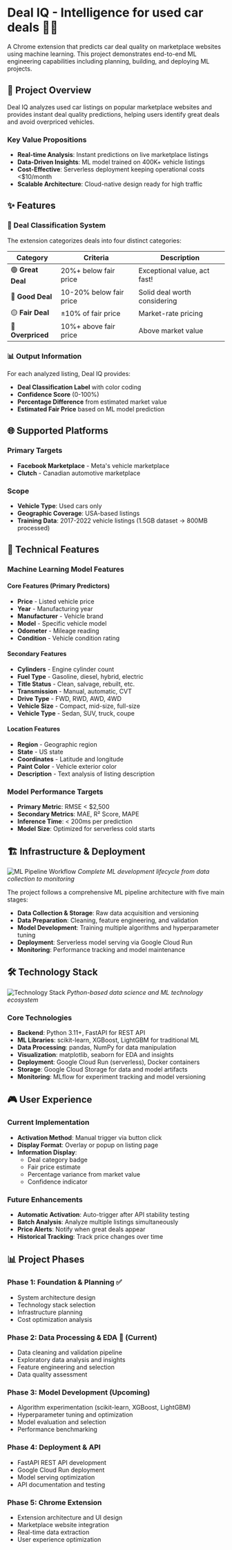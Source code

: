 # Deal IQ - Intelligence for used car deals 🚗💡

A Chrome extension that predicts car deal quality on marketplace websites using machine learning. This project demonstrates end-to-end ML engineering capabilities including planning, building, and deploying ML projects.



## 🎯 Project Overview

Deal IQ analyzes used car listings on popular marketplace websites and provides instant deal quality predictions, helping users identify great deals and avoid overpriced vehicles.

### Key Value Propositions
- **Real-time Analysis**: Instant predictions on live marketplace listings
- **Data-Driven Insights**: ML model trained on 400K+ vehicle listings
- **Cost-Effective**: Serverless deployment keeping operational costs <$10/month
- **Scalable Architecture**: Cloud-native design ready for high traffic

## ✨ Features

### 🎯 Deal Classification System

The extension categorizes deals into four distinct categories:

| Category | Criteria | Description |
|----------|----------|-------------|
| 🟢 **Great Deal** | 20%+ below fair price | Exceptional value, act fast! |
| 🔵 **Good Deal** | 10-20% below fair price | Solid deal worth considering |
| 🟡 **Fair Deal** | ±10% of fair price | Market-rate pricing |
| 🔴 **Overpriced** | 10%+ above fair price | Above market value |

### 📊 Output Information

For each analyzed listing, Deal IQ provides:
- **Deal Classification Label** with color coding
- **Confidence Score** (0-100%)
- **Percentage Difference** from estimated market value
- **Estimated Fair Price** based on ML model prediction

## 🌐 Supported Platforms

### Primary Targets
- **Facebook Marketplace** - Meta's vehicle marketplace
- **Clutch** - Canadian automotive marketplace

### Scope
- **Vehicle Type**: Used cars only
- **Geographic Coverage**: USA-based listings
- **Training Data**: 2017-2022 vehicle listings (1.5GB dataset → 800MB processed)

## 🔧 Technical Features

### Machine Learning Model Features

#### Core Features (Primary Predictors)
- **Price** - Listed vehicle price
- **Year** - Manufacturing year
- **Manufacturer** - Vehicle brand
- **Model** - Specific vehicle model
- **Odometer** - Mileage reading
- **Condition** - Vehicle condition rating

#### Secondary Features
- **Cylinders** - Engine cylinder count
- **Fuel Type** - Gasoline, diesel, hybrid, electric
- **Title Status** - Clean, salvage, rebuilt, etc.
- **Transmission** - Manual, automatic, CVT
- **Drive Type** - FWD, RWD, AWD, 4WD
- **Vehicle Size** - Compact, mid-size, full-size
- **Vehicle Type** - Sedan, SUV, truck, coupe

#### Location Features
- **Region** - Geographic region
- **State** - US state
- **Coordinates** - Latitude and longitude
- **Paint Color** - Vehicle exterior color
- **Description** - Text analysis of listing description

### Model Performance Targets
- **Primary Metric**: RMSE < $2,500
- **Secondary Metrics**: MAE, R² Score, MAPE
- **Inference Time**: < 200ms per prediction
- **Model Size**: Optimized for serverless cold starts

## 🏗️ Infrastructure & Deployment


![ML Pipeline Workflow](assets/Lifecycle.png)
*Complete ML development lifecycle from data collection to monitoring*

The project follows a comprehensive ML pipeline architecture with five main stages:
- **Data Collection & Storage**: Raw data acquisition and versioning
- **Data Preparation**: Cleaning, feature engineering, and validation
- **Model Development**: Training multiple algorithms and hyperparameter tuning
- **Deployment**: Serverless model serving via Google Cloud Run
- **Monitoring**: Performance tracking and model maintenance

## 🛠️ Technology Stack

![Technology Stack](assets/Techstack.png)
*Python-based data science and ML technology ecosystem*

### Core Technologies
- **Backend**: Python 3.11+, FastAPI for REST API
- **ML Libraries**: scikit-learn, XGBoost, LightGBM for traditional ML
- **Data Processing**: pandas, NumPy for data manipulation
- **Visualization**: matplotlib, seaborn for EDA and insights
- **Deployment**: Google Cloud Run (serverless), Docker containers
- **Storage**: Google Cloud Storage for data and model artifacts
- **Monitoring**: MLflow for experiment tracking and model versioning


## 🎮 User Experience

### Current Implementation
- **Activation Method**: Manual trigger via button click
- **Display Format**: Overlay or popup on listing page
- **Information Display**: 
  - Deal category badge
  - Fair price estimate
  - Percentage variance from market value
  - Confidence indicator

### Future Enhancements
- **Automatic Activation**: Auto-trigger after API stability testing
- **Batch Analysis**: Analyze multiple listings simultaneously
- **Price Alerts**: Notify when great deals appear
- **Historical Tracking**: Track price changes over time

## 📊 Project Phases

### Phase 1: Foundation & Planning ✅
- System architecture design
- Technology stack selection
- Infrastructure planning
- Cost optimization analysis

### Phase 2: Data Processing & EDA 🔄 (Current)
- Data cleaning and validation pipeline
- Exploratory data analysis and insights
- Feature engineering and selection
- Data quality assessment

### Phase 3: Model Development (Upcoming)
- Algorithm experimentation (scikit-learn, XGBoost, LightGBM)
- Hyperparameter tuning and optimization
- Model evaluation and selection
- Performance benchmarking

### Phase 4: Deployment & API
- FastAPI REST API development
- Google Cloud Run deployment
- Model serving optimization
- API documentation and testing

### Phase 5: Chrome Extension
- Extension architecture and UI design
- Marketplace website integration
- Real-time data extraction
- User experience optimization

